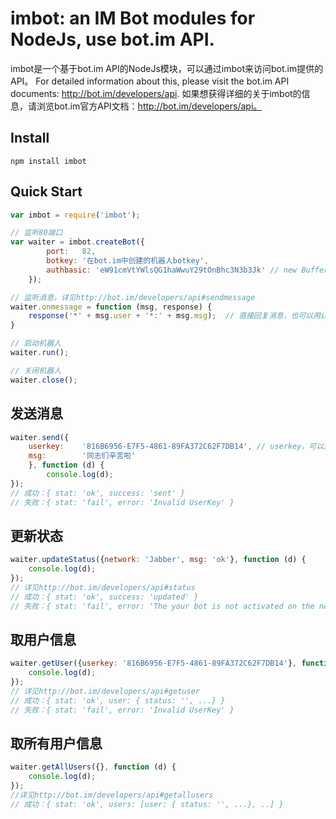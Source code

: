 # imbot: an IM Bot modules for NodeJs, use bot.im API. #
imbot是一个基于bot.im API的NodeJs模块，可以通过imbot来访问bot.im提供的API。
For detailed information about this, please visit the bot.im API documents: http://bot.im/developers/api.
如果想获得详细的关于imbot的信息，请浏览bot.im官方API文档：http://bot.im/developers/api。

## Install ##
```
npm install imbot
```


## Quick Start ##
```javascript
var imbot = require('imbot');

// 监听80端口
var waiter = imbot.createBot({
		port:	82,
		botkey:	'在bot.im中创建的机器人botkey',
		authbasic: 'eW91cmVtYWlsQG1haWwuY29tOnBhc3N3b3Jk' // new Buffer('username:password').toString('base64'); 用于HTTP认证
	});

// 监听消息，详见http://bot.im/developers/api#sendmessage
waiter.onmessage = function (msg, response) {
	response('*' + msg.user + '*:' + msg.msg);	// 直接回复消息，也可以用imbot.send来发送
}

// 启动机器人
waiter.run();

// 关闭机器人
waiter.close();
```

## 发送消息 ##
```javascript
waiter.send({
	userkey:	'816B6956-E7F5-4861-89FA372C62F7DB14', // userkey，可以通过imbot.getUser来获取，详见http://bot.im/developers/api#sendmessage
	msg:		'同志们辛苦啦'
	}, function (d) {
		console.log(d);
});
// 成功：{ stat: 'ok', success: 'sent' }
// 失败：{ stat: 'fail', error: 'Invalid UserKey' }
```

## 更新状态 ##
```javascript
waiter.updateStatus({network: 'Jabber', msg: 'ok'}, function (d) {
	console.log(d);
});
// 详见http://bot.im/developers/api#status
// 成功：{ stat: 'ok', success: 'updated' }
// 失败：{ stat: 'fail', error: 'The your bot is not activated on the network you specified.' }
```

## 取用户信息 ##
```javascript
waiter.getUser({userkey: '816B6956-E7F5-4861-89FA372C62F7DB14'}, function (d) {
	console.log(d);
});
// 详见http://bot.im/developers/api#getuser
// 成功：{ stat: 'ok', user: { status: '', ...} }
// 失败：{ stat: 'fail', error: 'Invalid UserKey' }
```

## 取所有用户信息 ##
```javascript
waiter.getAllUsers({}, function (d) {
	console.log(d);
});
//详见http://bot.im/developers/api#getallusers
// 成功：{ stat: 'ok', users: [user: { status: '', ...}, ..] }
```
